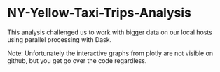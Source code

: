 # NY-Yellow-Taxi-Trips-Analysis
This analysis challenged us to work with bigger data on our local hosts using parallel processing with Dask.

Note: Unfortunately the interactive graphs from plotly are not visible on github, but you get go over the code regardless.
